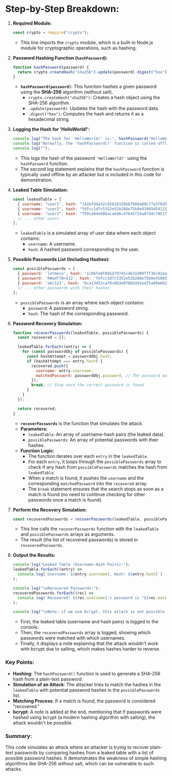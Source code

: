 # Step-by-Step Breakdown:

1. **Required Module:**
   ```javascript
   const crypto = require("crypto");
   ```
   - This line imports the `crypto` module, which is a built-in Node.js module for cryptographic operations, such as hashing.

2. **Password Hashing Function (`hashPassword`):**
   ```javascript
   function hashPassword(password) {
     return crypto.createHash("sha256").update(password).digest("hex");
   }
   ```
   - **`hashPassword(password)`**: This function hashes a given password using the **SHA-256** algorithm (without salt).
     - `crypto.createHash("sha256")`: Creates a hash object using the SHA-256 algorithm.
     - `.update(password)`: Updates the hash with the password data.
     - `.digest("hex")`: Computes the hash and returns it as a hexadecimal string.

3. **Logging the Hash for 'HelloWorld!':**
   ```javascript
   console.log("The hash for 'HelloWorld!' is:", hashPassword("HelloWorld!"));
   console.log("Normally, the 'hashPassword()' function is called offline by the attacker, but in this simulation, it is included here for illustration purposes. It is not used in the code below");
   console.log("");
   ```
   - This logs the hash of the password `'HelloWorld!'` using the `hashPassword` function.
   - The second log statement explains that the `hashPassword` function is typically used offline by an attacker but is included in this code for demonstration.

4. **Leaked Table Simulation:**
   ```javascript
   const leakedTable = [
     { username: "user1", hash: "741bfdda32c0281832bb6fb08a00c77a3f0d5fb05040abeff02313faa634e3a3" },
     { username: "user2", hash: "fdfcc1d7c5352e52b288e75b8e91865d54132bd7398b99d7ce72f2ce6d2a2a2c" },
     { username: "user3", hash: "f59ce04dd8baca6d6c47b45f24a87ddc7851f3b94762fe31b7a2e444c592028a" },
     // ... other users
   ];
   ```
   - `leakedTable` is a simulated array of user data where each object contains:
     - `username`: A username.
     - `hash`: A hashed password corresponding to the user.

5. **Possible Passwords List (Including Hashes):**
   ```javascript
   const possiblePasswords = [
     { password: 'letmein', hash: '1c8bfe8f801d79745c4631d09fff36c82aa37fc4cce4fc946683d7b336b63032' },
     { password: 'R#wdf78>$12', hash: 'fdfcc1d7c5352e52b288e75b8e91865d54132bd7398b99d7ce72f2ce6d2a2a2c' },
     { password: 'abc123', hash: '6ca13d52ca70c883e0f0bb101e425a89e8624de51db2d2392593af6a84118090' },
     // ... other passwords with their hashes
   ];
   ```
   - `possiblePasswords` is an array where each object contains:
     - `password`: A password string.
     - `hash`: The hash of the corresponding password.

6. **Password Recovery Simulation:**
   ```javascript
   function recoverPasswords(leakedTable, possiblePasswords) {
     const recovered = [];
   
     leakedTable.forEach((entry) => {
       for (const passwordObj of possiblePasswords) {
         const hashAttempt = passwordObj.hash;
         if (hashAttempt === entry.hash) {
           recovered.push({
             username: entry.username,
             matchedPassword: passwordObj.password, // The password matched by the hash
           });
           break; // Stop once the correct password is found
         }
       }
     });
   
     return recovered;
   }
   ```
   - **`recoverPasswords`** is the function that simulates the attack.
   - **Parameters:**
     - `leakedTable`: An array of username-hash pairs (the leaked data).
     - `possiblePasswords`: An array of potential passwords with their hashes.
   - **Function Logic:**
     - The function iterates over each `entry` in the `leakedTable`.
     - For each `entry`, it loops through the `possiblePasswords` array to check if any hash from `possiblePasswords` matches the hash from `leakedTable`.
     - When a match is found, it pushes the `username` and the corresponding `matchedPassword` into the `recovered` array.
     - The `break` statement ensures that the search stops as soon as a match is found (no need to continue checking for other passwords once a match is found).
   
7. **Perform the Recovery Simulation:**
   ```javascript
   const recoveredPasswords = recoverPasswords(leakedTable, possiblePasswords);
   ```
   - This line calls the `recoverPasswords` function with the `leakedTable` and `possiblePasswords` arrays as arguments.
   - The result (the list of recovered passwords) is stored in `recoveredPasswords`.

8. **Output the Results:**
   ```javascript
   console.log("Leaked Table (Username-Hash Pairs):");
   leakedTable.forEach((entry) =>
     console.log(`Username: ${entry.username}, Hash: ${entry.hash}`)
   );

   console.log("\nRecovered Passwords:");
   recoveredPasswords.forEach((rec) =>
     console.log(`Recovered: ${rec.username}'s password is "${rec.matchedPassword}"`)
   );

   console.log("\nNote: if we use bcrypt, this attack is not possible because of salting");
   ```
   - First, the leaked table (username and hash pairs) is logged to the console.
   - Then, the `recoveredPasswords` array is logged, showing which passwords were matched with which usernames.
   - Finally, it displays a note explaining that the attack wouldn't work with bcrypt due to salting, which makes hashes harder to reverse.

### Key Points:
- **Hashing**: The `hashPassword()` function is used to generate a SHA-256 hash from a plain-text password.
- **Simulation of an Attack**: The attacker tries to match the hashes in the `leakedTable` with potential password hashes in the `possiblePasswords` list.
- **Matching Process**: If a match is found, the password is considered "recovered."
- **bcrypt**: A note is added at the end, mentioning that if passwords were hashed using bcrypt (a modern hashing algorithm with salting), the attack wouldn't be possible.

### Summary:
This code simulates an attack where an attacker is trying to recover plain-text passwords by comparing hashes from a leaked table with a list of possible password hashes. It demonstrates the weakness of simple hashing algorithms like SHA-256 without salt, which can be vulnerable to such attacks.